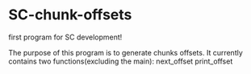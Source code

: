 # SC-chunk-offsets
first program for SC development!

The purpose of this program is to generate chunks offsets.
It currently contains two functions(excluding the main):
  next_offset
  print_offset
